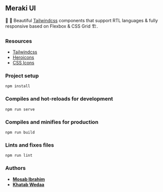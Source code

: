 ## Meraki UI

🎉 🚀 Beautiful [Tailwindcss](https://tailwindcss.com) components that support RTL languages & fully responsive based on Flexbox & CSS Grid 🏗.

### Resources

-   [Tailwindcss](https://tailwindcss.com)
-   [Heroicons](https://heroicons.dev)
-   [CSS Icons](https://css.gg)

### Project setup

```
npm install
```

### Compiles and hot-reloads for development

```
npm run serve
```

### Compiles and minifies for production

```
npm run build
```

### Lints and fixes files

```
npm run lint
```

### Authors

-   [**Mosab Ibrahim**](https://twitter.com/miaababikir)
-   [**Khatab Wedaa**](https://twitter.com/khatabwedaa)
